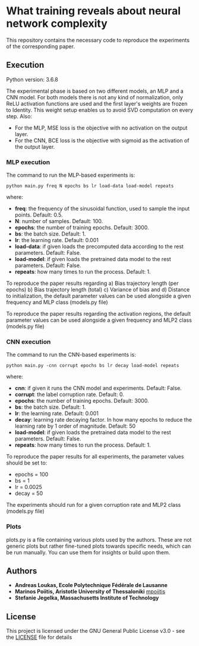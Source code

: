 # What training reveals about neural network complexity

This repository contains the necessary code to reproduce the experiments of the corresponding paper.

## Execution
Python version: 3.6.8

The experimental phase is based on two different models, an MLP and a CNN model. 
For both models there is not any kind of normalization, only ReLU activation
functions are used and the first layer's weights are frozen to Identity. This weight setup enables us
 to avoid SVD computation on every step. Also: 

- For the MLP, MSE loss is the objective with no activation on the output layer.
- For the CNN, BCE loss is the objective with sigmoid as the activation of the output layer.

### MLP execution

The command to run the MLP-based experiments is:

```
python main.py freq N epochs bs lr load-data load-model repeats
```

where:
   
   - **freq**: the frequency of the sinusoidal function, used to sample the input points. Default: 0.5.
   - **N**: number of samples. Default: 100.
   - **epochs**: the number of training epochs. Default: 3000.
   - **bs**: the batch size. Default: 1.
   - **lr**: the learning rate. Default: 0.001
   - **load-data**: if given loads the precomputed data according to the rest parameters. Default: False.
   - **load-model**: if given loads the pretrained data model to the rest parameters. Default: False.
   - **repeats**: how many times to run the process. Default: 1.

To reproduce the paper results regarding a) Bias trajectory length (per epochs) b) Bias trajectory length (total) 
c) Variance of bias and d) Distance to initialization, the default parameter values can be used alongside a given
frequency and MLP class (models.py file)

To reproduce the paper results regarding the activation regions, the default parameter values can be used alongside a given
frequency and MLP2 class (models.py file)

### CNN execution

The command to run the CNN-based experiments is:

```
python main.py -cnn corrupt epochs bs lr decay load-model repeats
```

where:
   
   - **cnn**: if given it runs the CNN model and experiments. Default: False.
   - **corrupt**: the label corruption rate. Default: 0.
   - **epochs**: the number of training epochs. Default: 3000.
   - **bs**: the batch size. Default: 1.
   - **lr**: the learning rate. Default: 0.001
   - **decay**: learning rate decaying factor. In how many epochs to reduce the learning rate by 1 order of magnitude. Default: 50
   - **load-model**: if given loads the pretrained data model to the rest parameters. Default: False.
   - **repeats**: how many times to run the process. Default: 1.

To reproduce the paper results for all experiments, the parameter values should be set to:
- epochs = 100
- bs = 1
- lr = 0.0025
- decay = 50
 
The experiments should run for a given corruption rate and MLP2 class (models.py file)

### Plots

plots.py is a file containing various plots used by the authors. These are not generic plots but 
rather fine-tuned plots towards specific needs, which can be run manually. You can use them for insights or build upon them.
## Authors

* **Andreas Loukas, Ecole Polytechnique Fédérale de Lausanne**
* **Marinos Poiitis, Aristotle University of Thessaloniki** [mpoiitis](https://github.com/mpoiitis)
* **Stefanie Jegelka, Massachusetts Institute of Technology**

## License

This project is licensed under the GNU General Public License v3.0 - see the [LICENSE](LICENSE) file for details